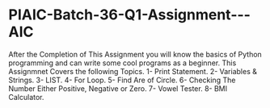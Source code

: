 # PIAIC-Batch-36-Q1-Assignment---AIC
After the Completion of This Assignment you will know the basics of Python programming and can write some cool programs as a beginner.
This Assignmnet Covers the following Topics.
1- Print Statement.
2- Variables & Strings.
3- LIST.
4- For Loop.
5- Find Are of Circle.
6- Checking The Number Either Positive, Negative or Zero.
7- Vowel Tester.
8- BMI Calculator.
